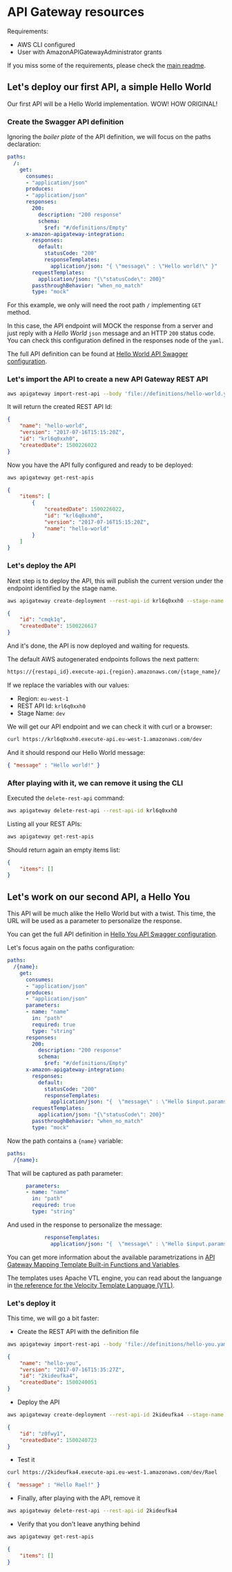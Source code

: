 # API Gateway resources

Requirements:

- AWS CLI configured
- User with AmazonAPIGatewayAdministrator grants

If you miss some of the requirements, please check the [main readme](/README.md).

## Let's deploy our first API, a simple Hello World

Our first API will be a Hello World implementation. WOW! HOW ORIGINAL!

### Create the Swagger API definition

Ignoring the _boiler plate_ of the API definition, we will focus on the paths declaration:

```yaml
paths:
  /:
    get:
      consumes:
      - "application/json"
      produces:
      - "application/json"
      responses:
        200:
          description: "200 response"
          schema:
            $ref: "#/definitions/Empty"
      x-amazon-apigateway-integration:
        responses:
          default:
            statusCode: "200"
            responseTemplates:
              application/json: "{ \"message\" : \"Hello world!\" }"
        requestTemplates:
          application/json: "{\"statusCode\": 200}"
        passthroughBehavior: "when_no_match"
        type: "mock"
```

For this example, we only will need the root path `/` implementing `GET` method. 

In this case, the API endpoint will MOCK the response from a server and just reply with a _Hello World_ `json` message and an HTTP `200` status code. You can check this configuration defined in the responses node of the `yaml`.

The full API definition can be found at [Hello World API Swagger configuration](definitions/hello-world.yaml).

### Let's import the API to create a new API Gateway REST API

```bash
aws apigateway import-rest-api --body 'file://definitions/hello-world.yaml'
```

It will return the created REST API Id:

```json
{
    "name": "hello-world",
    "version": "2017-07-16T15:15:20Z",
    "id": "krl6q0xxh0",
    "createdDate": 1500226022
}
```

Now you have the API fully configured and ready to be deployed:

```bash
aws apigateway get-rest-apis
```

```json
{
    "items": [
        {
            "createdDate": 1500226022,
            "id": "krl6q0xxh0",
            "version": "2017-07-16T15:15:20Z",
            "name": "hello-world"
        }
    ]
}
```

### Let's deploy the API

Next step is to deploy the API, this will publish the current version under the endpoint identified by the stage name.

```bash
aws apigateway create-deployment --rest-api-id krl6q0xxh0 --stage-name 'dev'
```

```json
{
    "id": "cmqk1q",
    "createdDate": 1500226617
}
```

And it's done, the API is now deployed and waiting for requests.

The default AWS autogenerated endpoints follows the next pattern:

```perl
https://{restapi_id}.execute-api.{region}.amazonaws.com/{stage_name}/
```

If we replace the variables with our values:

- Region: `eu-west-1`
- REST API Id: `krl6q0xxh0`
- Stage Name: `dev`

We will get our API endpoint and we can check it with curl or a browser:

```bash
curl https://krl6q0xxh0.execute-api.eu-west-1.amazonaws.com/dev
```

And it should respond our Hello World message:

```json
{ "message" : "Hello world!" }
```

### After playing with it, we can remove it using the CLI

Executed the `delete-rest-api` command:

```bash
aws apigateway delete-rest-api --rest-api-id krl6q0xxh0
```

Listing all your REST APIs:

```bash
aws apigateway get-rest-apis
```

Should return again an empty items list:

```json
{
    "items": []
}
```

## Let's work on our second API, a Hello You

This API will be much alike the Hello World but with a twist. This time, the URL will be used as a parameter to personalize the response. 

You can get the full API definition in [Hello You API Swagger configuration](definitions/hello-you.yaml). 

Let's focus again on the paths configuration:

```yaml
paths:
  /{name}:
    get:
      consumes:
      - "application/json"
      produces:
      - "application/json"
      parameters:
      - name: "name"
        in: "path"
        required: true
        type: "string"
      responses:
        200:
          description: "200 response"
          schema:
            $ref: "#/definitions/Empty"
      x-amazon-apigateway-integration:
        responses:
          default:
            statusCode: "200"
            responseTemplates:
              application/json: "{  \"message\" : \"Hello $input.params('name')!\" }"
        requestTemplates:
          application/json: "{\"statusCode\": 200}"
        passthroughBehavior: "when_no_match"
        type: "mock"
```

Now the path contains a `{name}` variable:

```yaml
paths:
  /{name}:
```

That will be captured as path parameter:

```yaml
      parameters:
      - name: "name"
        in: "path"
        required: true
        type: "string"
```

And used in the response to personalize the message:

```yaml
            responseTemplates:
              application/json: "{  \"message\" : \"Hello $input.params('name')!\" }"
```

You can get more information about the available parametrizations in [API Gateway Mapping Template Built-in Functions and Variables](http://docs.aws.amazon.com/apigateway/latest/developerguide/api-gateway-mapping-template-reference.html).

The templates uses Apache VTL engine, you can read about the languange in [the reference for the Velocity Template Language (VTL)](http://velocity.apache.org/engine/1.7/vtl-reference.html).


### Let's deploy it

This time, we will go a bit faster:

- Create the REST API with the definition file

```bash
aws apigateway import-rest-api --body 'file://definitions/hello-you.yaml'
```

```json
{
    "name": "hello-you",
    "version": "2017-07-16T15:35:27Z",
    "id": "2kideufka4",
    "createdDate": 1500240051
}
```

- Deploy the API

```bash
aws apigateway create-deployment --rest-api-id 2kideufka4 --stage-name 'dev'
```

```json
{
    "id": "z0fwy1",
    "createdDate": 1500240723
}
```

- Test it

```bash
curl https://2kideufka4.execute-api.eu-west-1.amazonaws.com/dev/Rael
```

```json
{  "message" : "Hello Rael!" }
```

- Finally, after playing with the API, remove it

```bash
aws apigateway delete-rest-api --rest-api-id 2kideufka4
```

- Verify that you don't leave anything behind

```bash
aws apigateway get-rest-apis
```

```json
{
    "items": []
}
```